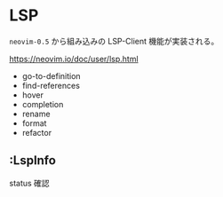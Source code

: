 # LSP

`neovim-0.5` から組み込みの LSP-Client 機能が実装される。

<https://neovim.io/doc/user/lsp.html>

* go-to-definition
* find-references
* hover
* completion
* rename
* format
* refactor

## :LspInfo

status 確認


